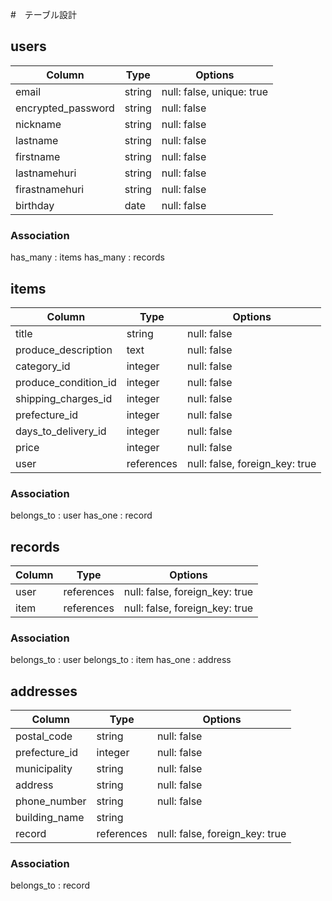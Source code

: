 #　テーブル設計

## users 

|Column              |Type    |Options                    |
|--------------------|--------|---------------------------|
| email              | string | null: false, unique: true |
| encrypted_password | string | null: false               |
| nickname           | string | null: false               |
| lastname           | string | null: false               |
| firstname          | string | null: false               |
| lastnamehuri       | string | null: false               |
| firastnamehuri     | string | null: false               |
| birthday           | date   | null: false               |

### Association
has_many : items
has_many : records

## items 

|Column               |Type        |Options                         |
|---------------------|------------|--------------------------------|
| title               | string     | null: false                    |
| produce_description | text       | null: false                    |
| category_id         | integer    | null: false                    |
| produce_condition_id| integer    | null: false                    |
| shipping_charges_id | integer    | null: false                    |
| prefecture_id       | integer    | null: false                    |
| days_to_delivery_id | integer    | null: false                    |
| price               | integer    | null: false                    |
| user                | references | null: false, foreign_key: true |

### Association
belongs_to : user
has_one    : record

## records

|Column               |Type        |Options                         |
|---------------------|------------|--------------------------------|
| user                | references | null: false, foreign_key: true |
| item                | references | null: false, foreign_key: true |

### Association
belongs_to : user
belongs_to : item
has_one    : address

## addresses

|Column               |Type        |Options                         |
|---------------------|------------|--------------------------------|
| postal_code         | string     | null: false                    |
| prefecture_id       | integer    | null: false                    |
| municipality        | string     | null: false                    |
| address             | string     | null: false                    |
| phone_number        | string     | null: false                    |
| building_name       | string     |                                |
| record              | references | null: false, foreign_key: true |

### Association
belongs_to : record